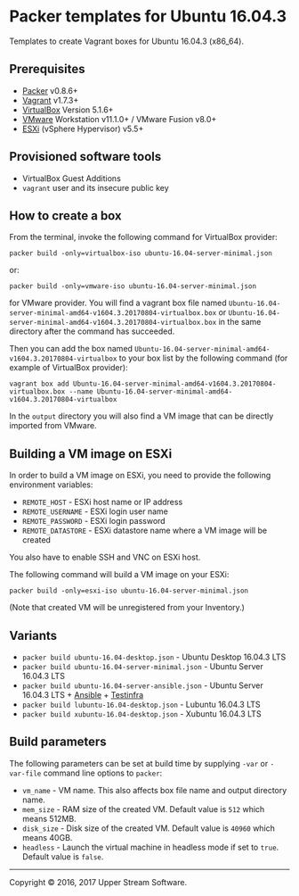 # Packer templates for Ubuntu 16.04.3

Templates to create Vagrant boxes for Ubuntu 16.04.3 (x86_64).


## Prerequisites

* [Packer] v0.8.6+
* [Vagrant] v1.7.3+
* [VirtualBox] Version 5.1.6+
* [VMware] Workstation v11.1.0+ / VMware Fusion v8.0+
* [ESXi] (vSphere Hypervisor) v5.5+

[ESXi]: http://www.vmware.com/products/vsphere-hypervisor
        "Free VMware vSphere Hypervisor, Free Virtualization (ESXi)"
[Packer]: https://www.packer.io/ "Packer by HashiCorp"
[Vagrant]: https://www.vagrantup.com/ "Vagrant"
[VirtualBox]: https://www.virtualbox.org/ "Oracle VM VirtualBox"
[VMware]: http://www.vmware.com/ "VMware Virtualization for Desktop &amp; Server, Application, Public &amp; Hybrid Clouds"


## Provisioned software tools

* VirtualBox Guest Additions
* `vagrant` user and its insecure public key


## How to create a box

From the terminal, invoke the following command for VirtualBox provider:

    packer build -only=virtualbox-iso ubuntu-16.04-server-minimal.json

or:

    packer build -only=vmware-iso ubuntu-16.04-server-minimal.json

for VMware provider.
You will find a vagrant box file named `Ubuntu-16.04-server-minimal-amd64-v1604.3.20170804-virtualbox.box`
or `Ubuntu-16.04-server-minimal-amd64-v1604.3.20170804-virtualbox.box`
in the same directory after the command has succeeded.

Then you can add the box named `Ubuntu-16.04-server-minimal-amd64-v1604.3.20170804-virtualbox` to your box list
by the following command (for example of VirtualBox provider):

    vagrant box add Ubuntu-16.04-server-minimal-amd64-v1604.3.20170804-virtualbox.box --name Ubuntu-16.04-server-minimal-amd64-v1604.3.20170804-virtualbox

In the `output` directory you will also find a VM image that can be directly imported from VMware.


## Building a VM image on ESXi

In order to build a VM image on ESXi, you need to provide the following environment variables:

* `REMOTE_HOST` - ESXi host name or IP address
* `REMOTE_USERNAME` - ESXi login user name
* `REMOTE_PASSWORD` - ESXi login password
* `REMOTE_DATASTORE` - ESXi datastore name where a VM image will be created

You also have to enable SSH and VNC on ESXi host.

The following command will build a VM image on your ESXi:

    packer build -only=esxi-iso ubuntu-16.04-server-minimal.json

(Note that created VM will be unregistered from your Inventory.)


## Variants

* `packer build ubuntu-16.04-desktop.json` - Ubuntu Desktop 16.04.3 LTS
* `packer build ubuntu-16.04-server-minimal.json` - Ubuntu Server 16.04.3 LTS
* `packer build ubuntu-16.04-server-ansible.json` - Ubuntu Server 16.04.3 LTS + [Ansible] + [Testinfra]
* `packer build lubuntu-16.04-desktop.json` - Lubuntu 16.04.3 LTS
* `packer build xubuntu-16.04-desktop.json` - Xubuntu 16.04.3 LTS

[Ansible]: https://www.ansible.com/ "Ansible is Simple IT Automation"
[Testinfra]: https://testinfra.readthedocs.io/en/latest/ "Testinfra test your infrastructure &mdash; testinfra 1.6.4 documentation"


## Build parameters

The following parameters can be set at build time by supplying `-var` or `-var-file` command line options to `packer`:

* `vm_name` - VM name.  This also affects box file name and output directory name.
* `mem_size` - RAM size of the created VM.  Default value is `512` which means 512MB.
* `disk_size` - Disk size of the created VM.  Default value is `40960` which means 40GB.
* `headless` - Launch the virtual machine in headless mode if set to `true`.  Default value is `false`.

- - -

Copyright &copy; 2016, 2017 Upper Stream Software.
